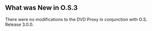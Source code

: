 
## What was New in O.S.3

There were no modifications to the DVD Proxy in conjunction with O.S. Release 3.0.0.
